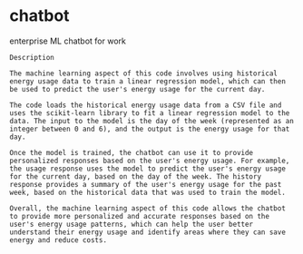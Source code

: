 # chatbot
enterprise ML chatbot for work

~~~~~~~~~~~
Description
~~~~~~~~~~~

    The machine learning aspect of this code involves using historical energy usage data to train a linear regression model, which can then be used to predict the user's energy usage for the current day.

    The code loads the historical energy usage data from a CSV file and uses the scikit-learn library to fit a linear regression model to the data. The input to the model is the day of the week (represented as an integer between 0 and 6), and the output is the energy usage for that day.

    Once the model is trained, the chatbot can use it to provide personalized responses based on the user's energy usage. For example, the usage response uses the model to predict the user's energy usage for the current day, based on the day of the week. The history response provides a summary of the user's energy usage for the past week, based on the historical data that was used to train the model.

    Overall, the machine learning aspect of this code allows the chatbot to provide more personalized and accurate responses based on the user's energy usage patterns, which can help the user better understand their energy usage and identify areas where they can save energy and reduce costs.